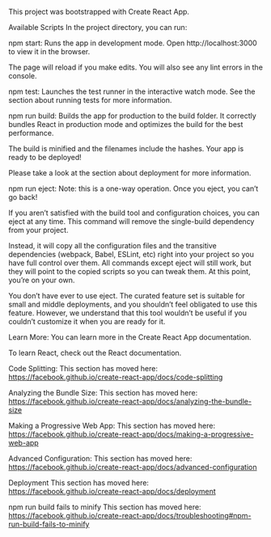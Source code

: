 This project was bootstrapped with Create React App.

Available Scripts
In the project directory, you can run:

npm start:
Runs the app in development mode.
Open http://localhost:3000 to view it in the browser.

The page will reload if you make edits.
You will also see any lint errors in the console.

npm test:
Launches the test runner in the interactive watch mode.
See the section about running tests for more information.

npm run build:
Builds the app for production to the build folder.
It correctly bundles React in production mode and optimizes the build for the best performance.

The build is minified and the filenames include the hashes.
Your app is ready to be deployed!

Please take a look at the section about deployment for more information.

npm run eject:
Note: this is a one-way operation. Once you eject, you can’t go back!

If you aren’t satisfied with the build tool and configuration choices, you can eject at any time. This command will remove the single-build dependency from your project.

Instead, it will copy all the configuration files and the transitive dependencies (webpack, Babel, ESLint, etc) right into your project so you have full control over them. All commands except eject will still work, but they will point to the copied scripts so you can tweak them. At this point, you’re on your own.

You don’t have ever to use eject. The curated feature set is suitable for small and middle deployments, and you shouldn’t feel obligated to use this feature. However, we understand that this tool wouldn’t be useful if you couldn’t customize it when you are ready for it.

Learn More:
You can learn more in the Create React App documentation.

To learn React, check out the React documentation.

Code Splitting:
This section has moved here: https://facebook.github.io/create-react-app/docs/code-splitting

Analyzing the Bundle Size:
This section has moved here: https://facebook.github.io/create-react-app/docs/analyzing-the-bundle-size

Making a Progressive Web App:
This section has moved here: https://facebook.github.io/create-react-app/docs/making-a-progressive-web-app

Advanced Configuration:
This section has moved here: https://facebook.github.io/create-react-app/docs/advanced-configuration

Deployment
This section has moved here: https://facebook.github.io/create-react-app/docs/deployment

npm run build fails to minify
This section has moved here: https://facebook.github.io/create-react-app/docs/troubleshooting#npm-run-build-fails-to-minify

